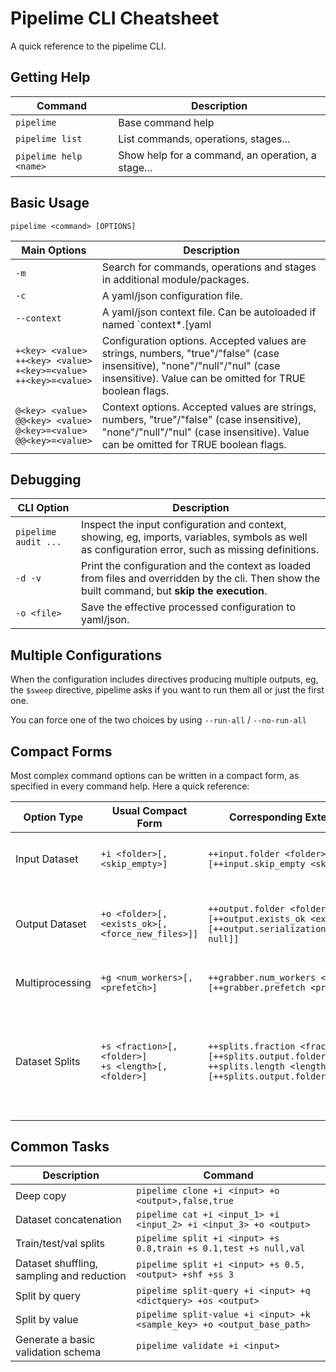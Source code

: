 # Pipelime CLI Cheatsheet

A quick reference to the pipelime CLI.

## Getting Help

| Command | Description |
| ---- | ---- |
| `pipelime` | Base command help |
| `pipelime list` | List commands, operations, stages... |
| `pipelime help <name>` | Show help for a command, an operation, a stage... |

## Basic Usage

`pipelime <command> [OPTIONS]`

| Main Options | Description |
| ---- | ---- |
| `-m` | Search for commands, operations and stages in additional module/packages. |
| `-c` | A yaml/json configuration file. |
| `--context` | A yaml/json context file. Can be autoloaded if named `context*.[yaml|yml|json]` and placed in the same folder of the configuration file. |
| `+<key> <value>`<br>`++<key> <value>`<br>`+<key>=<value>`<br>`++<key>=<value>` | Configuration options. Accepted values are strings, numbers, "true"/"false" (case insensitive), "none"/"null"/"nul" (case insensitive). Value can be omitted for TRUE boolean flags. |
| `@<key> <value>`<br>`@@<key> <value>`<br>`@<key>=<value>`<br>`@@<key>=<value>` | Context options. Accepted values are strings, numbers, "true"/"false" (case insensitive), "none"/"null"/"nul" (case insensitive). Value can be omitted for TRUE boolean flags. |

## Debugging

| CLI Option | Description |
| ---- | ---- |
| `pipelime audit ...` | Inspect the input configuration and context, showing, eg, imports, variables, symbols as well as configuration error, such as missing definitions. |
| `-d -v` | Print the configuration and the context as loaded from files and overridden by the cli. Then show the built command, but **skip the execution**. |
| `-o <file>` | Save the effective processed configuration to yaml/json. |

## Multiple Configurations

When the configuration includes directives producing multiple outputs, eg, the `$sweep` directive, pipelime asks if you want to run them all or just the first one.

You can force one of the two choices by using `--run-all` / `--no-run-all`

## Compact Forms

Most complex command options can be written in a compact form,
as specified in every command help. Here a quick reference:

| Option Type | Usual Compact Form | Corresponding Extended Definition | Notes |
| ---- | ---- | ---- | ---- |
| Input Dataset | `+i <folder>[,<skip_empty>]` | `++input.folder <folder> [++input.skip_empty <skip_empty>]` | `<skip_empty>` is an optional flag to skip empty samples. |
| Output Dataset | `+o <folder>[,<exists_ok>[,<force_new_files>]]` | `++output.folder <folder> [++output.exists_ok <exists_ok> [++output.serialization.override.DEEP_COPY null]]` | when `<force_new_files>` is TRUE the output dataset will not contain hard/soft links. |
| Multiprocessing | `+g <num_workers>[,<prefetch>]` | `++grabber.num_workers <num_workers> [++grabber.prefetch <prefetch>]` | Both values should be positive integers. |
| Dataset Splits | `+s <fraction>[,<folder>]`<br>`+s <length>[,<folder>]` | `++splits.fraction <fraction> [++splits.output.folder <folder>]`<br>`++splits.length <length> [++splits.output.folder <folder>]` | `<fraction>` must be between 0 and 1, while `<length>` is a positive integer. One split may have `null` length to get all remaining samples. |

## Common Tasks

| Description | Command |
| ---- | ---- |
| Deep copy | `pipelime clone +i <input> +o <output>,false,true` |
| Dataset concatenation | `pipelime cat +i <input_1> +i <input_2> +i <input_3> +o <output>` |
| Train/test/val splits | `pipelime split +i <input> +s 0.8,train +s 0.1,test +s null,val` |
| Dataset shuffling, sampling and reduction | `pipelime split +i <input> +s 0.5,<output> +shf +ss 3` |
| Split by query | `pipelime split-query +i <input> +q <dictquery> +os <output>` |
| Split by value | `pipelime split-value +i <input> +k <sample_key> +o <output_base_path>` |
| Generate a basic validation schema | `pipelime validate +i <input>` |
